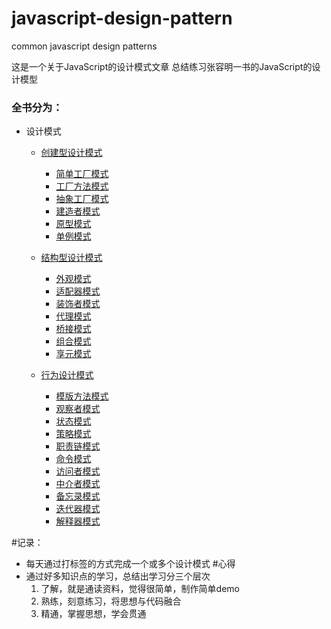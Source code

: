# javascript-design-pattern
common javascript design patterns 

这是一个关于JavaScript的设计模式文章
总结练习张容明一书的JavaScript的设计模型

### 全书分为：

- 设计模式
  - [创建型设计模式](/part1/README.md)
    - [简单工厂模式](/part1/simple_factory.md)
    - [工厂方法模式](/part1/factory_function.md)
    - [抽象工厂模式](/part1/abstract_factory.md)
    - [建造者模式](/part1/builder_pattern.md)
    - [原型模式](/part1/prototype_pattern.md)
    - [单例模式](/part1/singleton_pattern.md)
    
  - [结构型设计模式](/part2/README.md)
    - [外观模式](/part2/facede.md)
    - [适配器模式](/part2/adapter.md) 
    - [装饰者模式](/part2/decorator.md) 
    - [代理模式](/part2/proxy.md)
    - [桥接模式](/part2/adapter.md)
    - [组合模式](/part2/composite.md)
    - [享元模式](/part2/flyweight)
  - [行为设计模式]()
    - [模版方法模式](/part3/templete.md)
    - [观察者模式](/part3/Observer.md)
    - [状态模式](/part3/state.md)
    - [策略模式](/part3/strategy.ms)
    - [职责链模式](/part3/chain_of_responsibility.md)
    - [命令模式](/part3/command.md)
    - [访问者模式](/part3/vistor.md)
    - [中介者模式](/part3/mediator.md)
    - [备忘录模式](/part3/memento.md)
    - [迭代器模式](/part3/iterator.md)
    - [解释器模式](/part3/interpreter.md)
  

#记录： 
- 每天通过打标签的方式完成一个或多个设计模式
#心得
- 通过好多知识点的学习，总结出学习分三个层次
  1. 了解，就是通读资料，觉得很简单，制作简单demo
  2. 熟练，刻意练习，将思想与代码融合
  3. 精通，掌握思想，学会贯通
  
